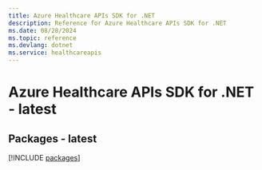 ```yaml
---
title: Azure Healthcare APIs SDK for .NET
description: Reference for Azure Healthcare APIs SDK for .NET
ms.date: 08/28/2024
ms.topic: reference
ms.devlang: dotnet
ms.service: healthcareapis
---
```

# Azure Healthcare APIs SDK for .NET - latest
## Packages - latest
[!INCLUDE [packages](healthcare-apis-index.md)]